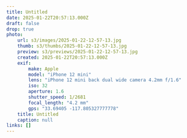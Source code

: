 ```yaml
---
title: Untitled
date: 2025-01-22T20:57:13.000Z
draft: false
drop: true
photo:
    url: s3/images/2025-01-22-12-57-13.jpg
    thumb: s3/thumbs/2025-01-22-12-57-13.jpg
    preview: s3/previews/2025-01-22-12-57-13.jpg
    created: 2025-01-22T20:57:13.000Z
    exif:
        make: Apple
        model: "iPhone 12 mini"
        lens: "iPhone 12 mini back dual wide camera 4.2mm f/1.6"
        iso: 32
        aperture: 1.6
        shutter_speed: 1/2681
        focal_length: "4.2 mm"
        gps: "33.69405 -117.805327777778"
    title: Untitled
    caption: null
links: []
---
```

